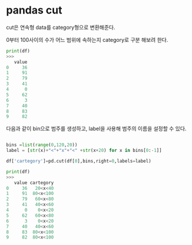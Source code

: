 # pandas cut

cut은 연속형 data를 category형으로 변환해준다.

0부터 100사이의 수가 어느 범위에 속하는지 category로 구분 해보려 한다.

```python
print(df)
>>>
   value
0     36
1     91
2     79
3     41
4      0
5     62
6      3
7     40
8     83
9     82
```
다음과 같이 bin으로 범주를 생성하고, label을 사용해 범주의 이름을 설정할 수 있다.
```python

bins =list(range(0,120,20))
label = [str(x)+"<"+"x"+"<" +str(x+20) for x in bins[0:-1]]

df['cartegory']=pd.cut(df[0],bins,right=0,labels=label)

print(df)
>>>
   value cartegory
0     36   20<x<40
1     91  80<x<100
2     79   60<x<80
3     41   40<x<60
4      0    0<x<20
5     62   60<x<80
6      3    0<x<20
7     40   40<x<60
8     83  80<x<100
9     82  80<x<100
```

